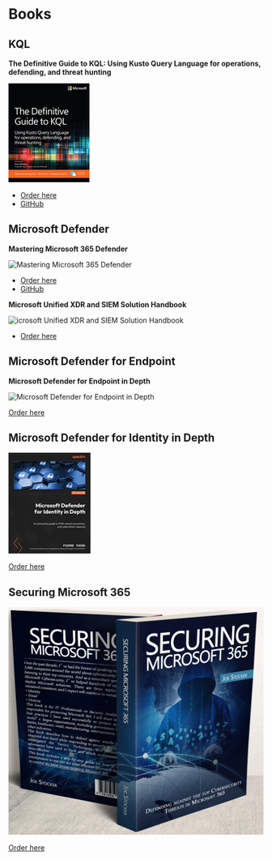 # Books

## KQL

**The Definitive Guide to KQL: Using Kusto Query Language for operations, defending, and threat hunting**

![The Definitive Guide to KQL: Using Kusto Query Language for operations, defending, and threat hunting](./img/books/book_definitiveguidekql.jpg)

- [Order here](https://www.microsoftpressstore.com/store/definitive-guide-to-kql-using-kusto-query-language-9780138293383)
- [GitHub](https://github.com/KQLMSPress/definitive-guide-kql)

## Microsoft Defender

**Mastering Microsoft 365 Defender**

![Mastering Microsoft 365 Defender](./img/books/book_MasteringMicrosoft365Defender.avif)

- [Order here](https://www.packtpub.com/en-ch/product/mastering-microsoft-365-defender-9781803241708)
- [GitHub](https://github.com/PacktPublishing/Mastering-Microsoft-365-Defender)

**Microsoft Unified XDR and SIEM Solution Handbook**

![icrosoft Unified XDR and SIEM Solution Handbook](./img//books/book_MicrosoftUnifiedXDRandSIEMSolutionHandbook.avif)

- [Order here](https://www.packtpub.com/en-ch/product/microsoft-unified-xdr-and-siem-solution-handbook-9781835086858)

## Microsoft Defender for Endpoint

**Microsoft Defender for Endpoint in Depth**

![Microsoft Defender for Endpoint in Depth](./img//books/book_MicrosoftDefenderforEndpointinDepth.avif)

[Order here](https://www.packtpub.com/en-ch/product/microsoft-defender-for-endpoint-in-depth-9781804615461)

## Microsoft Defender for Identity in Depth ##

![Microsoft Defender for Identity in Depth](./img//books/defenderforidentityindepth.png)

[Order here](https://www.packtpub.com/en-us/product/microsoft-defender-for-identity-in-depth-9781835884492)

## Securing Microsoft 365

![Securing Microsoft 365](./img/books/book_securingms365joe.png)

[Order here](https://thecloudtechnologist.com/book/)